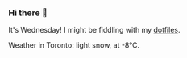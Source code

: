 ### Hi there :wave:

It's Wednesday! I might be fiddling with my [dotfiles](https://github.com/bewuethr/dotfiles).

Weather in Toronto: light snow, at -8°C.
